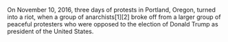 On November 10, 2016, three days of protests in Portland, Oregon, turned into a riot, when a group of anarchists[1][2] broke off from a larger group of peaceful protesters who were opposed to the election of Donald Trump as president of the United States.
